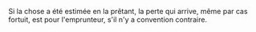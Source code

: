   
 Si la chose a été estimée en la prêtant, la perte qui arrive, même par cas fortuit, est pour l'emprunteur, s'il n'y a convention contraire.  

  
